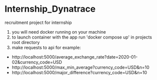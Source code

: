 # Internship_Dynatrace

recruitment project for internship

1. you will need docker running on your machine
2. to launch container with the app run 'docker compose up' in projects root directory
3. make requests to api for example:
  - http://localhost:5000/average_exchange_rate?date=2020-01-02&currency_code=USD
  - http://localhost:5000/max_min_average?currency_code=USD&n=10
  - http://localhost:5000/major_difference?currency_code=USD&n=10

